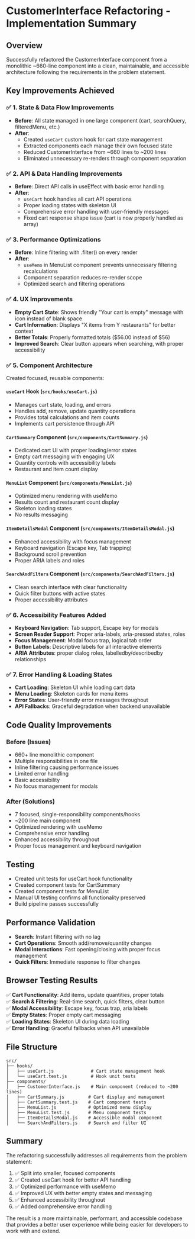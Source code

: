 # CustomerInterface Refactoring - Implementation Summary

## Overview
Successfully refactored the CustomerInterface component from a monolithic ~660-line component into a clean, maintainable, and accessible architecture following the requirements in the problem statement.

## Key Improvements Achieved

### ✅ 1. State & Data Flow Improvements
- **Before**: All state managed in one large component (cart, searchQuery, filteredMenu, etc.)
- **After**: 
  - Created `useCart` custom hook for cart state management
  - Extracted components each manage their own focused state
  - Reduced CustomerInterface from ~660 lines to ~200 lines
  - Eliminated unnecessary re-renders through component separation

### ✅ 2. API & Data Handling Improvements
- **Before**: Direct API calls in useEffect with basic error handling
- **After**:
  - `useCart` hook handles all cart API operations
  - Proper loading states with skeleton UI
  - Comprehensive error handling with user-friendly messages
  - Fixed cart response shape issue (cart is now properly handled as array)

### ✅ 3. Performance Optimizations
- **Before**: Inline filtering with .filter() on every render
- **After**:
  - `useMemo` in MenuList component prevents unnecessary filtering recalculations
  - Component separation reduces re-render scope
  - Optimized search and filtering operations

### ✅ 4. UX Improvements
- **Empty Cart State**: Shows friendly "Your cart is empty" message with icon instead of blank space
- **Cart Information**: Displays "X items from Y restaurants" for better context
- **Better Totals**: Properly formatted totals ($56.00 instead of $56)
- **Improved Search**: Clear button appears when searching, with proper accessibility

### ✅ 5. Component Architecture
Created focused, reusable components:

#### `useCart` Hook (`src/hooks/useCart.js`)
- Manages cart state, loading, and errors
- Handles add, remove, update quantity operations
- Provides total calculations and item counts
- Implements cart persistence through API

#### `CartSummary` Component (`src/components/CartSummary.js`)
- Dedicated cart UI with proper loading/error states
- Empty cart messaging with engaging UX
- Quantity controls with accessibility labels
- Restaurant and item count display

#### `MenuList` Component (`src/components/MenuList.js`)
- Optimized menu rendering with useMemo
- Results count and restaurant count display
- Skeleton loading states
- No results messaging

#### `ItemDetailsModal` Component (`src/components/ItemDetailsModal.js`)
- Enhanced accessibility with focus management
- Keyboard navigation (Escape key, Tab trapping)
- Background scroll prevention
- Proper ARIA labels and roles

#### `SearchAndFilters` Component (`src/components/SearchAndFilters.js`)
- Clean search interface with clear functionality
- Quick filter buttons with active states
- Proper accessibility attributes

### ✅ 6. Accessibility Features Added
- **Keyboard Navigation**: Tab support, Escape key for modals
- **Screen Reader Support**: Proper aria-labels, aria-pressed states, roles
- **Focus Management**: Modal focus trap, logical tab order
- **Button Labels**: Descriptive labels for all interactive elements
- **ARIA Attributes**: proper dialog roles, labelledby/describedby relationships

### ✅ 7. Error Handling & Loading States
- **Cart Loading**: Skeleton UI while loading cart data
- **Menu Loading**: Skeleton cards for menu items
- **Error States**: User-friendly error messages throughout
- **API Fallbacks**: Graceful degradation when backend unavailable

## Code Quality Improvements

### Before (Issues)
- 660+ line monolithic component
- Multiple responsibilities in one file
- Inline filtering causing performance issues
- Limited error handling
- Basic accessibility
- No focus management for modals

### After (Solutions)
- 7 focused, single-responsibility components/hooks
- ~200 line main component
- Optimized rendering with useMemo
- Comprehensive error handling
- Enhanced accessibility throughout
- Proper focus management and keyboard navigation

## Testing
- Created unit tests for useCart hook functionality
- Created component tests for CartSummary
- Created component tests for MenuList
- Manual UI testing confirms all functionality preserved
- Build pipeline passes successfully

## Performance Validation
- **Search**: Instant filtering with no lag
- **Cart Operations**: Smooth add/remove/quantity changes
- **Modal Interactions**: Fast opening/closing with proper focus management
- **Quick Filters**: Immediate response to filter changes

## Browser Testing Results
✅ **Cart Functionality**: Add items, update quantities, proper totals  
✅ **Search & Filtering**: Real-time search, quick filters, clear button  
✅ **Modal Accessibility**: Escape key, focus trap, aria labels  
✅ **Empty States**: Proper empty cart messaging  
✅ **Loading States**: Skeleton UI during data loading  
✅ **Error Handling**: Graceful fallbacks when API unavailable  

## File Structure
```
src/
├── hooks/
│   ├── useCart.js              # Cart state management hook
│   └── useCart.test.js         # Hook unit tests
├── components/
│   ├── CustomerInterface.js    # Main component (reduced to ~200 lines)
│   ├── CartSummary.js         # Cart display and management
│   ├── CartSummary.test.js    # Cart component tests
│   ├── MenuList.js            # Optimized menu display
│   ├── MenuList.test.js       # Menu component tests
│   ├── ItemDetailsModal.js    # Accessible modal component
│   └── SearchAndFilters.js    # Search and filter UI
```

## Summary
The refactoring successfully addresses all requirements from the problem statement:
1. ✅ Split into smaller, focused components
2. ✅ Created useCart hook for better API handling
3. ✅ Optimized performance with useMemo
4. ✅ Improved UX with better empty states and messaging
5. ✅ Enhanced accessibility throughout
6. ✅ Added comprehensive error handling

The result is a more maintainable, performant, and accessible codebase that provides a better user experience while being easier for developers to work with and extend.
